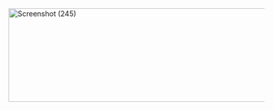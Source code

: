 <img width="1686" height="185" alt="Screenshot (245)" src="https://github.com/user-attachments/assets/be09d717-0f79-4efd-929b-4e0d1b0afbdf" />
